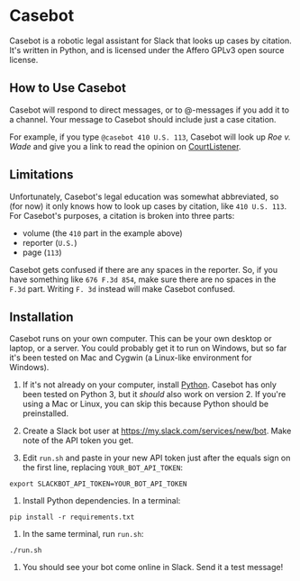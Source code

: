 # Casebot

Casebot is a robotic legal assistant for Slack that looks up cases by citation. It's written in Python, and is licensed under the Affero GPLv3 open source license.

## How to Use Casebot

Casebot will respond to direct messages, or to @-messages if you add it to a channel. Your message to Casebot should include just a case citation.

For example, if you type `@casebot 410 U.S. 113`, Casebot will look up *Roe v. Wade* and give you a link to read the opinion on [CourtListener](https://www.courtlistener.com/).

## Limitations

Unfortunately, Casebot's legal education
was somewhat abbreviated, so (for now) it only knows how to look up cases by citation, like `410 U.S. 113`. For Casebot's purposes, a citation is broken into three parts:

* volume (the `410` part in the example above)
* reporter (`U.S.`)
* page (`113`)

Casebot gets confused if there are any spaces in the reporter. So, if you have something like `676 F.3d 854`, make sure there are no spaces in the `F.3d` part. Writing `F. 3d` instead will make Casebot confused.

## Installation

Casebot runs on your own computer. This can be your own desktop or laptop, or a server. You could probably get it to run on Windows, but so far it's been tested on Mac and Cygwin (a Linux-like environment for Windows).

1. If it's not already on your computer, install [Python](https://www.python.org/downloads/). Casebot has only been tested on Python 3, but it *should* also work on version 2. If you're using a Mac or Linux, you can skip this because Python should be preinstalled.

1. Create a Slack bot user at <https://my.slack.com/services/new/bot>. Make note of the API token you get.

1. Edit `run.sh` and paste in your new API token just after the equals sign on the first line, replacing `YOUR_BOT_API_TOKEN`:

  ```
  export SLACKBOT_API_TOKEN=YOUR_BOT_API_TOKEN
  ```

1. Install Python dependencies. In a terminal:

  ```shell
  pip install -r requirements.txt
  ```

1. In the same terminal, run `run.sh`:

  ```shell
  ./run.sh
  ```
1. You should see your bot come online in Slack. Send it a test message!
